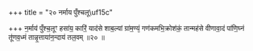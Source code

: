 +++
title = "२० नर्माय पुँश्चलू\uf15c"

+++
न॒र्माय॑ पुँश्च॒लूꣳ हसा॑य॒ कारिं॒ याद॑से शाब॒ल्यां ग्रा॑म॒ण्यं᳕ गण॑कमभि॒क्रोश॑कं॒ तान्मह॑से वीणावा॒दं पा॑णि॒घ्नं तू॑णव॒ध्मं तान्नृ॒त्ताया॑न॒न्दाय॑ तल॒वम् ॥२० ॥